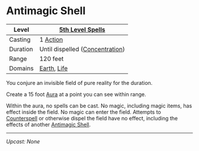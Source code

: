 # Antimagic Shell

| Level    | [5th Level Spells](5th%20Level%20Spells.md)                                    |
| -------- | ------------------------------------------------------------------------------ |
| Casting  | 1 [Action](../../../../Game%20Procedures/Core%20Procedures/Action.md)          |
| Duration | Until dispelled ([Concentration](../../Concentration.md))                      |
| Range    | 120 feet                                                                       |
| Domains  | [Earth](../../Spell%20Domains/Earth.md), [Life](../../Spell%20Domains/Life.md) |

You conjure an invisible field of pure reality for the duration.

Create a 15 foot [Aura](../../Areas%20of%20Effect/Aura.md) at a point you can see within range.

Within the aura, no spells can be cast. No magic, including magic items, has effect inside the field. No magic can enter the field. Attempts to [Counterspell](../Level%203/Counterspell.md) or otherwise dispel the field have no effect, including the effects of another [Antimagic Shell](Antimagic%20Shell.md).

---
*Upcast: None*
